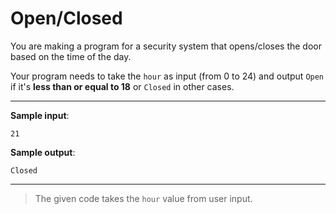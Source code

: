 # Open/Closed

You are making a program for a security system that opens/closes the door based on the time of the day.

Your program needs to take the `hour` as input (from 0 to 24) and output `Open` if it's **less than or equal to 18** or `Closed` in other cases.

---

**Sample input**: 
```
21
```

**Sample output**: 
```
Closed
```

---

>The given code takes the `hour` value from user input.